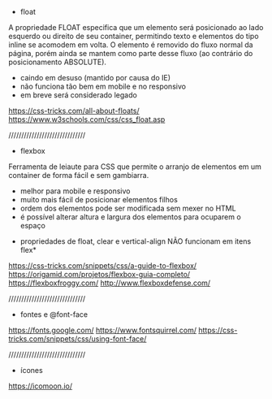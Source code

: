 - float

A propriedade FLOAT especifica que um elemento será posicionado ao lado esquerdo ou direito de seu container, permitindo texto e elementos do tipo inline se acomodem em volta. O elemento é removido do fluxo normal da página, porém ainda se mantem como parte desse fluxo (ao contrário do posicionamento ABSOLUTE).

- caindo em desuso (mantido por causa do IE)
- não funciona tão bem em mobile e no responsivo
- em breve será considerado legado

https://css-tricks.com/all-about-floats/
https://www.w3schools.com/css/css_float.asp

//////////////////////////////

- flexbox

Ferramenta de leiaute para CSS que permite o arranjo de elementos em um container de forma fácil e sem gambiarra.

- melhor para mobile e responsivo
- muito mais fácil de posicionar elementos filhos
- ordem dos elementos pode ser modificada sem mexer no HTML
- é possível alterar altura e largura dos elementos para ocuparem o espaço
* propriedades de float, clear e vertical-align NÃO funcionam em itens flex*


https://css-tricks.com/snippets/css/a-guide-to-flexbox/
https://origamid.com/projetos/flexbox-guia-completo/
https://flexboxfroggy.com/
http://www.flexboxdefense.com/

//////////////////////////////

- fontes e @font-face

https://fonts.google.com/
https://www.fontsquirrel.com/
https://css-tricks.com/snippets/css/using-font-face/

//////////////////////////////

- ícones

https://icomoon.io/


